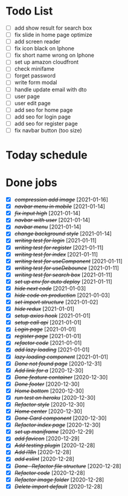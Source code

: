 # Todo List

- [ ] add show result for search box
- [ ] fix slide in home page optimize
- [ ] add screen reader
- [ ] fix icon black on Iphone
- [ ] fix short name wrong on Iphone
- [ ] set up amazon cloudfront
- [ ] check minifame
- [ ] forget password
- [ ] write form modal
- [ ] handle update email with dto
- [ ] user page
- [ ] user edit page
- [ ] add seo for home page
- [ ] add seo for login page
- [ ] add seo for register page
- [ ] fix navbar button (too size)

# Today schedule

# Done jobs

- [x] ~~_compression add image_~~ [2021-01-16]
- [x] ~~_navbar menu in mobile_~~ [2021-01-14]
- [x] ~~_fix input high_~~ [2021-01-14]
- [x] ~~_navbar with user_~~ [2021-01-14]
- [x] ~~_navbar menu_~~ [2021-01-14]
- [x] ~~_change background style_~~ [2021-01-14]
- [x] ~~_writing test for login_~~ [2021-01-11]
- [x] ~~_writing test for register_~~ [2021-01-11]
- [x] ~~_writing test for index_~~ [2021-01-11]
- [x] ~~_writing test for useComponent_~~ [2021-01-11]
- [x] ~~_writing test for useDebounce_~~ [2021-01-11]
- [x] ~~_writing test for search box_~~ [2021-01-11]
- [x] ~~_set up env for auto deploy_~~ [2021-01-11]
- [x] ~~_hide next code_~~ [2021-01-03]
- [x] ~~_hide code on production_~~ [2021-01-03]
- [x] ~~_set import structure_~~ [2021-01-02]
- [x] ~~_hide redux_~~ [2021-01-01]
- [x] ~~_setup axios hook_~~ [2021-01-01]
- [x] ~~_setup call api_~~ [2021-01-01]
- [x] ~~_Login page_~~ [2021-01-01]
- [x] ~~_register page_~~ [2021-01-01]
- [x] ~~_refactor code_~~ [2021-01-01]
- [x] ~~_add lazy loading_~~ [2021-01-01]
- [x] ~~_lazy loading component_~~ [2021-01-01]
- [x] ~~_Done not found page_~~ [2020-12-31]
- [x] ~~_Add link for a_~~ [2020-12-30]
- [x] ~~_Done feature container_~~ [2020-12-30]
- [x] ~~_Done footer_~~ [2020-12-30]
- [x] ~~_Home bottom_~~ [2020-12-30]
- [x] ~~_run test on heroku_~~ [2020-12-30]
- [x] ~~_Refactor style_~~ [2020-12-30]
- [x] ~~_Home center_~~ [2020-12-30]
- [x] ~~_Done Card component_~~ [2020-12-30]
- [x] ~~_Refactor index page_~~ [2020-12-30]
- [x] ~~_set up maniframe_~~ [2020-12-29]
- [x] ~~_add favicon_~~ [2020-12-29]
- [x] ~~_Add testing plugin_~~ [2020-12-28]
- [x] ~~_Add i18n_~~ [2020-12-28]
- [x] ~~_add eslint_~~ [2020-12-28]
- [x] ~~_*Done- Refactor file structure*_~~ [2020-12-28]
- [x] ~~_Refactor code_~~ [2020-12-28]
- [x] ~~_Refactor image folder_~~ [2020-12-28]
- [x] ~~_Delete import default_~~ [2020-12-28]
